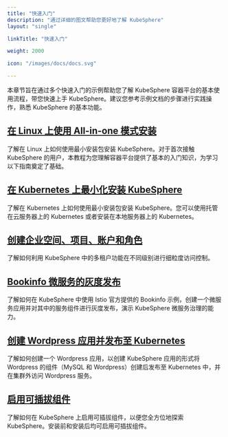 ```yaml
---
title: "快速入门"
description: "通过详细的图文帮助您更好地了解 KubeSphere"
layout: "single"

linkTitle: "快速入门"

weight: 2000

icon: "/images/docs/docs.svg"

---
```


本章节旨在通过多个快速入门的示例帮助您了解 KubeSphere 容器平台的基本使用流程，带您快速上手 KubeSphere。建议您参考示例文档的步骤进行实践操作，熟悉 KubeSphere 的基本功能。

## [在 Linux 上使用 All-in-one 模式安装](../quick-start/all-in-one-on-linux/)

了解在 Linux 上如何使用最小安装包安装 KubeSphere。对于首次接触 KubeSphere 的用户，本教程为您理解容器平台提供了基本的入门知识，为学习以下指南奠定了基础。

## [在 Kubernetes 上最小化安装 KubeSphere](../quick-start/minimal-kubesphere-on-k8s/)

了解在 Kubernetes 上如何使用最小安装包安装 KubeSphere。您可以使用托管在云服务器上的 Kubernetes 或者安装在本地服务器上的 Kubernetes。

## [创建企业空间、项目、账户和角色](../quick-start/create-workspace-and-project/)

了解如何利用 KubeSphere 中的多租户功能在不同级别进行细粒度访问控制。

## [Bookinfo 微服务的灰度发布](../quick-start/deploy-bookinfo-to-k8s/)

了解如何在 KubeSphere 中使用 Istio 官方提供的 Bookinfo 示例，创建一个微服务应用并对其中的服务组件进行灰度发布，演示 KubeSphere 微服务治理的能力。

## [创建 Wordpress 应用并发布至 Kubernetes](../quick-start/wordpress-deployment/)

了解如何创建一个 Wordpress 应用，以创建 KubeSphere 应用的形式将 Wordpress 的组件（MySQL 和 Wordpress）创建后发布至 Kubernetes 中，并在集群外访问 Wordpress 服务。

## [启用可插拔组件](../quick-start/enable-pluggable-components/)

了解如何在 KubeSphere 上启用可插拔组件，以便您全方位地探索 KubeSphere。安装前和安装后均可启用可插拔组件。
